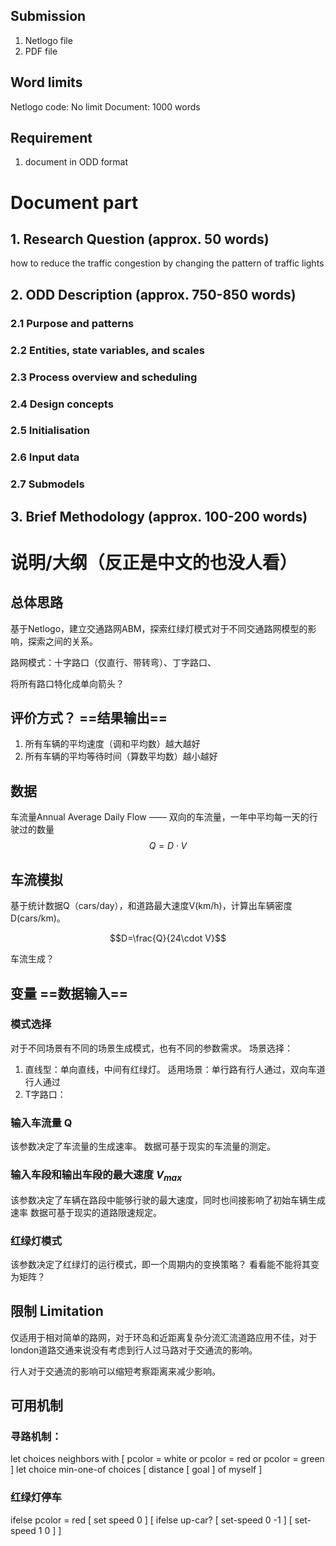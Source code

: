 ## Submission
1. Netlogo file
2. PDF file

## Word limits
Netlogo code: No limit
Document: 1000 words

## Requirement 
1. document in ODD format

# Document part
## 1. Research Question (approx. 50 words)
how to reduce the traffic congestion by changing the pattern of traffic lights
## 2. ODD Description (approx. 750-850 words)
### 2.1 Purpose and patterns
### 2.2 Entities, state variables, and scales
### 2.3 Process overview and scheduling
### 2.4 Design concepts
### 2.5 Initialisation
### 2.6 Input data
### 2.7 Submodels
## 3. Brief Methodology (approx. 100-200 words)




# 说明/大纲（反正是中文的也没人看）
## 总体思路
基于Netlogo，建立交通路网ABM，探索红绿灯模式对于不同交通路网模型的影响，探索之间的关系。

路网模式：十字路口（仅直行、带转弯）、丁字路口、

将所有路口特化成单向箭头？

## 评价方式？ ==结果输出==
1. 所有车辆的平均速度（调和平均数）越大越好
2. 所有车辆的平均等待时间（算数平均数）越小越好

## 数据
车流量Annual Average Daily Flow —— 双向的车流量，一年中平均每一天的行驶过的数量
$$Q=D \cdot V$$
## 车流模拟
基于统计数据Q（cars/day），和道路最大速度V(km/h)，计算出车辆密度D(cars/km)。

$$D=\frac{Q}{24\cdot V}$$

车流生成？


## 变量 ==数据输入==

### 模式选择
对于不同场景有不同的场景生成模式，也有不同的参数需求。
场景选择：
1. 直线型：单向直线，中间有红绿灯。
   适用场景：单行路有行人通过，双向车道行人通过
2. T字路口：

### 输入车流量 Q
该参数决定了车流量的生成速率。
数据可基于现实的车流量的测定。

### 输入车段和输出车段的最大速度 $V_{max}$
该参数决定了车辆在路段中能够行驶的最大速度，同时也间接影响了初始车辆生成速率
数据可基于现实的道路限速规定。

### 红绿灯模式
该参数决定了红绿灯的运行模式，即一个周期内的变换策略？
看看能不能将其变为矩阵？

## 限制 Limitation
仅适用于相对简单的路网，对于环岛和近距离复杂分流汇流道路应用不佳，对于london道路交通来说没有考虑到行人过马路对于交通流的影响。


行人对于交通流的影响可以缩短考察距离来减少影响。 



## 可用机制
### 寻路机制：
let choices neighbors with [ pcolor = white or pcolor = red or pcolor = green ]
let choice min-one-of choices [ distance [ goal ] of myself ]

### 红绿灯停车
ifelse pcolor = red [ set speed 0 ]  [ ifelse up-car? [ set-speed 0 -1 ]  [ set-speed 1 0 ] ]
